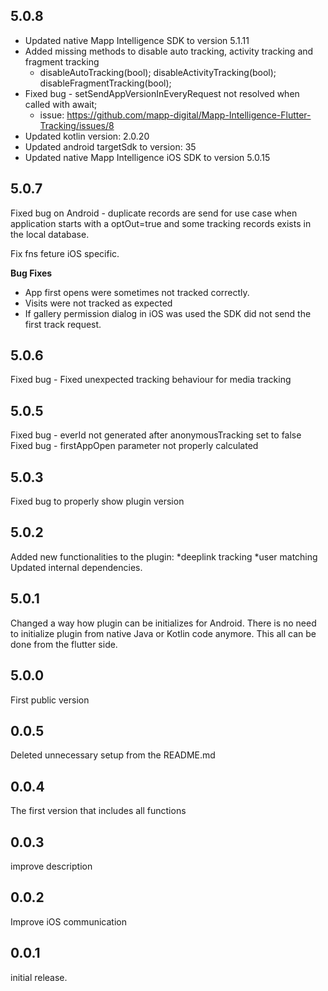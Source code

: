 ## 5.0.8

- Updated native Mapp Intelligence SDK to version 5.1.11
- Added missing methods to disable auto tracking, activity tracking and fragment tracking
  - disableAutoTracking(bool); disableActivityTracking(bool); disableFragmentTracking(bool);
- Fixed bug - setSendAppVersionInEveryRequest not resolved when called with await;
  - issue: https://github.com/mapp-digital/Mapp-Intelligence-Flutter-Tracking/issues/8
- Updated kotlin version: 2.0.20
- Updated android targetSdk to version: 35
- Updated native Mapp Intelligence iOS SDK to version 5.0.15

## 5.0.7

Fixed bug on Android - duplicate records are send for use case when application starts with a optOut=true and some tracking records exists in the local database.

Fix fns feture iOS specific.

**Bug Fixes**

- App first opens were sometimes not tracked correctly.
- Visits were not tracked as expected
- If gallery permission dialog in iOS was used the SDK did not send the first track request.

## 5.0.6

Fixed bug - Fixed unexpected tracking behaviour for media tracking

## 5.0.5

Fixed bug - everId not generated after anonymousTracking set to false
Fixed bug - firstAppOpen parameter not properly calculated

## 5.0.3

Fixed bug to properly show plugin version

## 5.0.2

Added new functionalities to the plugin:
*deeplink tracking
*user matching
Updated internal dependencies.

## 5.0.1

Changed a way how plugin can be initializes for Android. There is no need to initialize plugin from native Java or Kotlin code anymore. This all can be done from the flutter side.

## 5.0.0

First public version

## 0.0.5

Deleted unnecessary setup from the README.md

## 0.0.4

The first version that includes all functions

## 0.0.3

improve description

## 0.0.2

Improve iOS communication

## 0.0.1

initial release.
